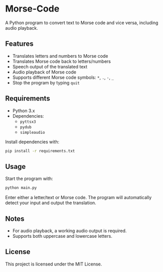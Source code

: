 # Morse-Code

A Python program to convert text to Morse code and vice versa, including audio playback.

## Features

- Translates letters and numbers to Morse code
- Translates Morse code back to letters/numbers
- Speech output of the translated text
- Audio playback of Morse code
- Supports different Morse code symbols: `*`, `.`, `-`, `_`
- Stop the program by typing `quit`

## Requirements

- Python 3.x
- Dependencies:
  - `pyttsx3`
  - `pydub`
  - `simpleaudio`

Install dependencies with:

```bash
pip install -r requirements.txt
```

## Usage

Start the program with:

```bash
python main.py
```

Enter either a letter/text or Morse code. The program will automatically detect your input and output the translation.

## Notes

- For audio playback, a working audio output is required.
- Supports both uppercase and lowercase letters.

## License

This project is licensed under the MIT License.
